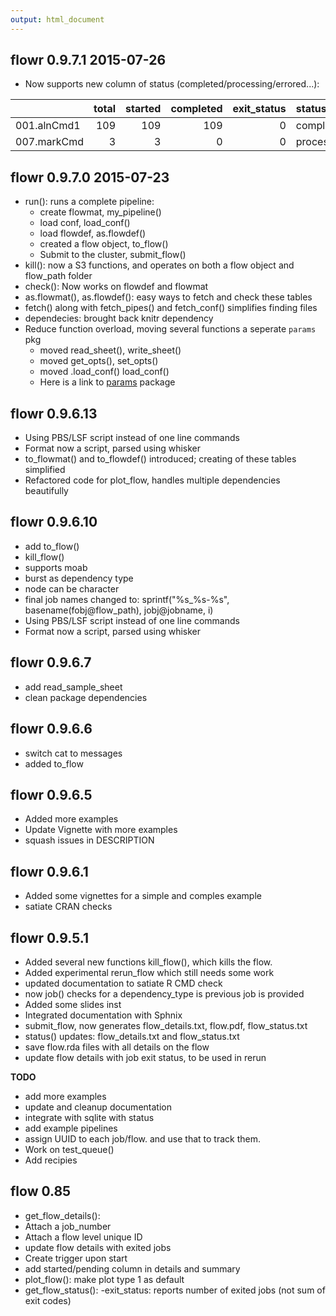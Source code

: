 ```yaml
---
output: html_document
---
```



flowr 0.9.7.1 2015-07-26
----------------------------------------------

- Now supports new column of status (completed/processing/errored...):

|                | total| started| completed| exit_status|status     |
|:---------------|-----:|-------:|---------:|-----------:|:----------|
|001.alnCmd1     |   109|     109|       109|           0|completed  |
|007.markCmd     |     3|       3|         0|           0|processing |



flowr 0.9.7.0 2015-07-23
----------------------------------------------
- run(): runs a complete pipeline:
	- create flowmat, my_pipeline()
	- load conf, load_conf()
	- load flowdef, as.flowdef()
	- created a flow object, to_flow()
	- Submit to the cluster, submit_flow()
- kill(): now a S3 functions, and operates on both a flow object
   and flow_path folder
- check(): Now works on flowdef and flowmat
- as.flowmat(), as.flowdef(): easy ways to fetch and check these tables
- fetch() along with fetch_pipes() and fetch_conf() simplifies finding files
- dependecies: brought back knitr dependency
- Reduce function overload, moving several functions a seperate `params` pkg
	- moved read_sheet(), write_sheet()
	- moved get_opts(), set_opts()
	- moved .load_conf() load_conf()
	- Here is a link to [params](https://github.com/sahilseth/params) package


flowr 0.9.6.13
----------------------------------------------
- Using PBS/LSF script instead of one line commands
- Format now a script, parsed using whisker
- to_flowmat() and to_flowdef() introduced; creating of these tables simplified
- Refactored code for plot_flow, handles multiple dependencies beautifully


flowr 0.9.6.10
----------------------------------------------
- add to_flow()
- kill_flow()
- supports moab
- burst as dependency type
- node can be character
- final job names changed to: sprintf("%s_%s-%s", basename(fobj@flow_path), jobj@jobname, i)
- Using PBS/LSF script instead of one line commands
- Format now a script, parsed using whisker

flowr 0.9.6.7
----------------------------------------------
- add read_sample_sheet
- clean package dependencies


flowr 0.9.6.6
----------------------------------------------
- switch cat to messages
- added to_flow

flowr 0.9.6.5
----------------------------------------------
- Added more examples
- Update Vignette with more examples
- squash issues in DESCRIPTION

flowr 0.9.6.1
----------------------------------------------
- Added some vignettes for a simple and comples example
- satiate CRAN checks

flowr 0.9.5.1
----------------------------------------------

- Added several new functions kill_flow(), which kills the flow.
- Added experimental rerun_flow which still needs some work
- updated documentation to satiate R CMD check
- now job() checks for a dependency_type is previous job is provided
- Added some slides inst
- Integrated documentation with Sphnix
- submit_flow, now generates flow_details.txt, flow.pdf,
flow_status.txt
- status() updates: flow_details.txt and flow_status.txt
- save flow.rda files with all details on the flow
- update flow details with job exit status, to be used in rerun

**TODO**

- add more examples
- update and cleanup documentation
- integrate with sqlite with status
- add example pipelines
- assign UUID to each job/flow. and use that to track them.
- Work on test_queue()
- Add recipies

flow 0.85
----------------------------------------------

- get\_flow_details():
 - Attach a job_number
 - Attach a flow level unique ID
- update flow details with exited jobs
- Create trigger upon start
- add started/pending column in details and summary
- plot_flow():
  make plot type 1 as default
- get_flow_status():
  -exit_status: reports number of exited jobs (not sum of exit codes)
